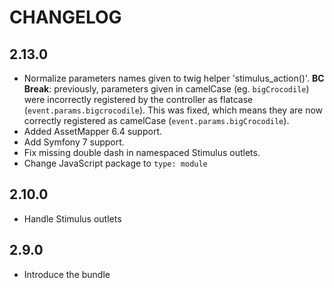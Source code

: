 # CHANGELOG

## 2.13.0

-   Normalize parameters names given to twig helper 'stimulus_action()'.
    **BC Break**: previously, parameters given in camelCase (eg.
    `bigCrocodile`) were incorrectly registered by the controller as
    flatcase (`event.params.bigcrocodile`). This was fixed, which means
    they are now correctly registered as camelCase
    (`event.params.bigCrocodile`).
-   Added AssetMapper 6.4 support.
-   Add Symfony 7 support.
-   Fix missing double dash in namespaced Stimulus outlets.
-   Change JavaScript package to `type: module`

## 2.10.0

-   Handle Stimulus outlets

## 2.9.0

-   Introduce the bundle
